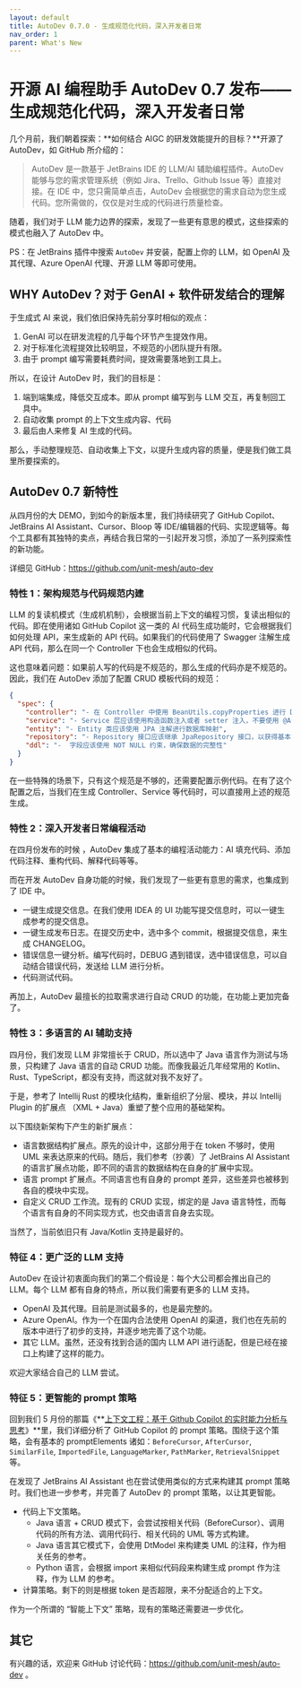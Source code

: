 ```yaml
---
layout: default
title: AutoDev 0.7.0 - 生成规范化代码，深入开发者日常
nav_order: 1
parent: What's New
---
```


# 开源 AI 编程助手 AutoDev 0.7 发布—— 生成规范化代码，深入开发者日常

几个月前，我们朝着探索：**如何结合 AIGC 的研发效能提升的目标？**开源了 AutoDev，如 GitHub 所介绍的：

> AutoDev 是一款基于 JetBrains IDE 的 LLM/AI 辅助编程插件。AutoDev 能够与您的需求管理系统（例如 Jira、Trello、Github Issue 等）直接对接。在 IDE 中，您只需简单点击，AutoDev 会根据您的需求自动为您生成代码。您所需做的，仅仅是对生成的代码进行质量检查。

随着，我们对于 LLM 能力边界的探索，发现了一些更有意思的模式，这些探索的模式也融入了 AutoDev 中。

PS：在 JetBrains 插件中搜索 `AutoDev` 并安装，配置上你的 LLM，如 OpenAI 及其代理、Azure OpenAI 代理、开源 LLM 等即可使用。

## WHY AutoDev？对于 GenAI + 软件研发结合的理解

于生成式 AI 来说，我们依旧保持先前分享时相似的观点：

1. GenAI 可以在研发流程的几乎每个环节产生提效作用。
2. 对于标准化流程提效比较明显，不规范的小团队提升有限。
3. 由于  prompt 编写需要耗费时间，提效需要落地到工具上。

所以，在设计 AutoDev 时，我们的目标是：

1. 端到端集成，降低交互成本。即从 prompt 编写到与 LLM 交互，再复制回工具中。
2. 自动收集 prompt 的上下文生成内容、代码
3. 最后由人来修复 AI 生成的代码。

那么，手动整理规范、自动收集上下文，以提升生成内容的质量，便是我们做工具里所要探索的。

## AutoDev 0.7 新特性

从四月份的大 DEMO，到如今的新版本里，我们持续研究了 GitHub Copilot、JetBrains AI Assistant、Cursor、Bloop 等 IDE/编辑器的代码、实现逻辑等。每个工具都有其独特的卖点，再结合我日常的一引起开发习惯，添加了一系列探索性的新功能。

详细见 GitHub：https://github.com/unit-mesh/auto-dev

### 特性 1：架构规范与**代码规范内建**

LLM 的复读机模式（生成机机制），会根据当前上下文的编程习惯，复读出相似的代码。即在使用诸如 GitHub Copilot 这一类的 AI 代码生成功能时，它会根据我们如何处理 API，来生成新的 API 代码。如果我们的代码使用了 Swagger 注解生成 API 代码，那么在同一个 Controller 下也会生成相似的代码。

这也意味着问题：如果前人写的代码是不规范的，那么生成的代码亦是不规范的。因此，我们在 AutoDev 添加了配置 CRUD 模板代码的规范：

```json
{
  "spec": {
    "controller": "- 在 Controller 中使用 BeanUtils.copyProperties 进行 DTO 转换 Entity",
    "service": "- Service 层应该使用构造函数注入或者 setter 注入，不要使用 @Autowired 注解注入。",
    "entity": "- Entity 类应该使用 JPA 注解进行数据库映射",
    "repository": "- Repository 接口应该继承 JpaRepository 接口，以获得基本的 CRUD 操作",
    "ddl": "-  字段应该使用 NOT NULL 约束，确保数据的完整性"
  }
}
```

在一些特殊的场景下，只有这个规范是不够的，还需要配置示例代码。在有了这个配置之后，当我们在生成 Controller、Service 等代码时，可以直接用上述的规范生成。

### 特性 2：深入开发者日常编程活动

在四月份发布的时候 ，AutoDev 集成了基本的编程活动能力：AI 填充代码、添加代码注释、重构代码、解释代码等等。

而在开发 AutoDev 自身功能的时候，我们发现了一些更有意思的需求，也集成到了 IDE 中。

- 一键生成提交信息。在我们使用 IDEA 的 UI 功能写提交信息时，可以一键生成参考的提交信息。
- 一键生成发布日志。在提交历史中，选中多个 commit，根据提交信息，来生成 CHANGELOG。
- 错误信息一键分析。编写代码时，DEBUG 遇到错误，选中错误信息，可以自动结合错误代码，发送给 LLM 进行分析。
- 代码测试代码。

再加上，AutoDev 最擅长的拉取需求进行自动 CRUD 的功能，在功能上更加完备了。

### 特性 3：**多语言的 AI 辅助支持**

四月份，我们发现 LLM 非常擅长于 CRUD，所以选中了 Java 语言作为测试与场景，只构建了 Java 语言的自动 CRUD 功能。而像我最近几年经常用的 Kotlin、Rust、TypeScript，都没有支持，而这就对我不友好了。

于是，参考了 Intellij Rust 的模块化结构，重新组织了分层、模块，并以 Intellij Plugin 的扩展点 （XML + Java）重塑了整个应用的基础架构。

以下围绕新架构下产生的新扩展点：

- 语言数据结构扩展点。原先的设计中，这部分用于在 token 不够时，使用 UML 来表达原来的代码。随后，我们参考（抄袭）了 JetBrains AI Assistant 的语言扩展点功能，即不同的语言的数据结构在自身的扩展中实现。
- 语言 prompt 扩展点。不同语言也有自身的 prompt 差异，这些差异也被移到各自的模块中实现。
- 自定义 CRUD 工作流。现有的 CRUD 实现，绑定的是 Java 语言特性，而每个语言有自身的不同实现方式，也交由语言自身去实现。

当然了，当前依旧只有 Java/Kotlin 支持是最好的。

### 特征 4：更广泛的 LLM 支持

AutoDev 在设计初衷面向我们的第二个假设是：每个大公司都会推出自己的 LLM。每个 LLM 都有自身的特点，所以我们需要有更多的 LLM 支持。

- OpenAI 及其代理。目前是测试最多的，也是最完整的。
- Azure OpenAI。作为一个在国内合法使用 OpenAI 的渠道，我们也在先前的版本中进行了初步的支持，并逐步地完善了这个功能。
- 其它 LLM。虽然，还没有找到合适的国内 LLM API 进行适配，但是已经在接口上构建了这样的能力。

欢迎大家结合自己的 LLM 尝试。

### 特征 5：更智能的 prompt 策略

回到我们 5 月份的那篇《**[上下文工程：基于 Github Copilot 的实时能力分析与思考](https://www.phodal.com/blog/llm-context-engineering/)》**里，我们详细分析了 GitHub Copilot 的 prompt 策略。围绕于这个策略，会有基本的 promptElements 诸如：`BeforeCursor`, `AfterCursor`, `SimilarFile`, `ImportedFile`, `LanguageMarker`, `PathMarker`, `RetrievalSnippet` 等。

在发现了 JetBrains AI Assistant 也在尝试使用类似的方式来构建其 prompt 策略时。我们也进一步参考，并完善了 AutoDev 的 prompt 策略，以让其更智能。

- 代码上下文策略。
    - Java 语言 + CRUD 模式下，会尝试按相关代码（BeforeCursor）、调用代码的所有方法、调用代码行、相关代码的 UML 等方式构建。
    - Java 语言其它模式下，会使用 DtModel 来构建类 UML 的注释，作为相关任务的参考。
    - Python 语言，会根据 import 来相似代码段来构建生成 prompt 作为注释，作为 LLM 的参考。
- 计算策略。剩下的则是根据 token 是否超限，来不分配适合的上下文。

作为一个所谓的 “智能上下文” 策略，现有的策略还需要进一步优化。

## 其它

有兴趣的话，欢迎来 GitHub 讨论代码：https://github.com/unit-mesh/auto-dev 。

